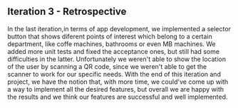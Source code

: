 ## Iteration 3 - Retrospective

In the last iteration,in terms of app development, we implemented a selector button that shows diferent
points of interest which belong to a certain department, like coffe machines, bathrooms or even MB machines.
We added more unit tests and fixed the acceptance ones, but still had some difficulties in the latter.
Unfortunately we weren't able to show the location of the user by scanning a QR code, since we weren't able
to get the scanner to work for our specific needs.
With the end of this iteration and project, we have the notion that, with more time, we could've come
up with a way to implement all the desired features, but overall we are happy with the results and we think our
features are successful and well implemented. 
